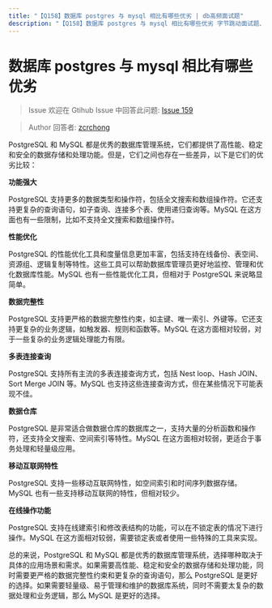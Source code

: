 ```yaml
---
title: "【Q158】数据库 postgres 与 mysql 相比有哪些优劣 | db高频面试题"
description: "【Q158】数据库 postgres 与 mysql 相比有哪些优劣 字节跳动面试题、阿里腾讯面试题、美团小米面试题。"
---
```


# 数据库 postgres 与 mysql 相比有哪些优劣

> Issue
> 欢迎在 Gtihub Issue 中回答此问题: [Issue 159](https://github.com/shfshanyue/Daily-Question/issues/159)

> Author
> 回答者: [zcrchong](https://github.com/zcrchong)

PostgreSQL 和 MySQL 都是优秀的数据库管理系统，它们都提供了高性能、稳定和安全的数据存储和处理功能。但是，它们之间也存在一些差异，以下是它们的优劣比较：

**功能强大**

PostgreSQL 支持更多的数据类型和操作符，包括全文搜索和数组操作符。它还支持更复杂的查询语句，如子查询、连接多个表、使用递归查询等。MySQL 在这方面也有一些限制，比如不支持全文搜索和数组操作符。

**性能优化**

PostgreSQL 的性能优化工具和度量信息更加丰富，包括支持在线备份、表空间、资源组、逻辑复制等特性。这些工具可以帮助数据库管理员更好地监控、管理和优化数据库性能。MySQL 也有一些性能优化工具，但相对于 PostgreSQL 来说略显简单。

**数据完整性**

PostgreSQL 支持更严格的数据完整性约束，如主键、唯一索引、外键等。它还支持更复杂的业务逻辑，如触发器、规则和函数等。MySQL 在这方面相对较弱，对于一些复杂的业务逻辑处理能力有限。

**多表连接查询**

PostgreSQL 支持所有主流的多表连接查询方式，包括 Nest loop、Hash JOIN、Sort Merge JOIN 等。MySQL 也支持这些连接查询方式，但在某些情况下可能表现不佳。

**数据仓库**

PostgreSQL 是非常适合做数据仓库的数据库之一，支持大量的分析函数和操作符，还支持全文搜索、空间索引等特性。MySQL 在这方面相对较弱，更适合于事务处理和轻量级应用。

**移动互联网特性**

PostgreSQL 支持一些移动互联网特性，如空间索引和时间序列数据存储。MySQL 也有一些支持移动互联网的特性，但相对较少。

**在线操作功能**

PostgreSQL 支持在线建索引和修改表结构的功能，可以在不锁定表的情况下进行操作。MySQL 在这方面相对较弱，需要锁定表或者使用一些特殊的工具来实现。

总的来说，PostgreSQL 和 MySQL 都是优秀的数据库管理系统，选择哪种取决于具体的应用场景和需求。如果需要高性能、稳定和安全的数据存储和处理功能，同时需要更严格的数据完整性约束和更复杂的查询语句，那么 PostgreSQL 是更好的选择。如果需要轻量级、易于管理和维护的数据库系统，同时不需要太复杂的数据处理和业务逻辑，那么 MySQL 是更好的选择。
